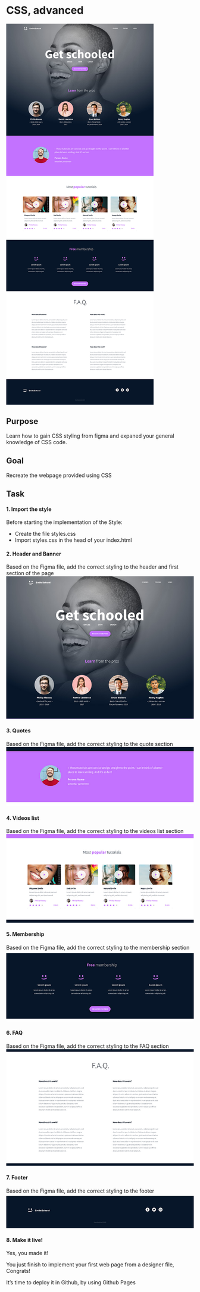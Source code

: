 # CSS, advanced
![Complete web page](images/webpage.jpg)

## Purpose
Learn how to gain CSS styling from figma and expaned your general knowledge of CSS code.

## Goal
Recreate the webpage provided using CSS

## Task

#### 1. Import the style
Before starting the implementation of the Style:
+ Create the file styles.css
+ Import styles.css in the head of your index.html

#### 2. Header and Banner
Based on the Figma file, add the correct styling to the header and first section of the page
![Header and Banner](images/header_and_banner.jpg)

#### 3. Quotes
Based on the Figma file, add the correct styling to the quote section
![Quote Section](images/quote_section.jpg)


#### 4. Videos list
Based on the Figma file, add the correct styling to the videos list section
![Video Section](images/video_section.jpg)

#### 5. Membership
Based on the Figma file, add the correct styling to the membership section
![Membership Section](images/mem_section.jpg)


#### 6. FAQ
Based on the Figma file, add the correct styling to the FAQ section
![F.A.Q Section](images/faq_section.jpg)

#### 7. Footer
Based on the Figma file, add the correct styling to the footer
![Footer Section](images/footer_section.jpg)


#### 8. Make it live!
Yes, you made it!

You just finish to implement your first web page from a designer file, Congrats!

It’s time to deploy it in Github, by using Github Pages